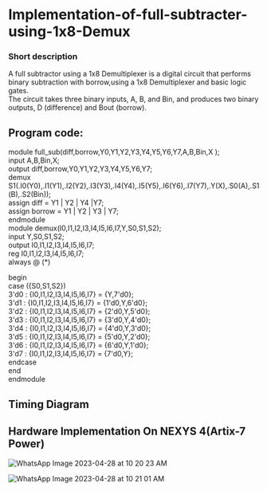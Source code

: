 # Implementation-of-full-subtracter-using-1x8-Demux
### Short description
A full subtractor using a 1x8 Demultiplexer is a digital circuit that performs    binary subtraction with borrow,using a 1x8 Demultiplexer and basic logic gates.    
The circuit takes three binary inputs, A, B, and Bin, and produces two binary outputs, D (difference) and Bout (borrow).

## Program code:

module full_sub(diff,borrow,Y0,Y1,Y2,Y3,Y4,Y5,Y6,Y7,A,B,Bin,X );  
input A,B,Bin,X;  
output diff,borrow,Y0,Y1,Y2,Y3,Y4,Y5,Y6,Y7;  
demux S1(.I0(Y0),.I1(Y1),.I2(Y2),.I3(Y3),.I4(Y4),.I5(Y5),.I6(Y6),.I7(Y7),.Y(X),.S0(A),.S1(B),.S2(Bin));  
assign diff = Y1 | Y2 | Y4 |Y7;  
assign borrow = Y1 | Y2 | Y3 | Y7;  
endmodule  
module demux(I0,I1,I2,I3,I4,I5,I6,I7,Y,S0,S1,S2);  
input Y,S0,S1,S2;  
output I0,I1,I2,I3,I4,I5,I6,I7;  
reg I0,I1,I2,I3,I4,I5,I6,I7;  
always @ (*)  

begin  
case ({S0,S1,S2})   
3'd0 : {I0,I1,I2,I3,I4,I5,I6,I7} = {Y,7'd0};   
3'd1 : {I0,I1,I2,I3,I4,I5,I6,I7} = {1'd0,Y,6'd0};   
3'd2 : {I0,I1,I2,I3,I4,I5,I6,I7} = {2'd0,Y,5'd0};   
3'd3 : {I0,I1,I2,I3,I4,I5,I6,I7} = {3'd0,Y,4'd0};   
3'd4 : {I0,I1,I2,I3,I4,I5,I6,I7} = {4'd0,Y,3'd0};   
3'd5 : {I0,I1,I2,I3,I4,I5,I6,I7} = {5'd0,Y,2'd0};  
3'd6 : {I0,I1,I2,I3,I4,I5,I6,I7} = {6'd0,Y,1'd0};   
3'd7 : {I0,I1,I2,I3,I4,I5,I6,I7} = {7'd0,Y};   
endcase     
end   
endmodule   


## Timing Diagram






















## Hardware Implementation On NEXYS 4(Artix-7 Power)

![WhatsApp Image 2023-04-28 at 10 20 23 AM](https://user-images.githubusercontent.com/118730309/235071152-9788071e-e3c3-446f-99a1-7b697cd8f40f.jpeg)



![WhatsApp Image 2023-04-28 at 10 21 01 AM](https://user-images.githubusercontent.com/118730309/235071377-4e738fb4-71b4-4cf2-89fd-8a3447b4f6ba.jpeg)

